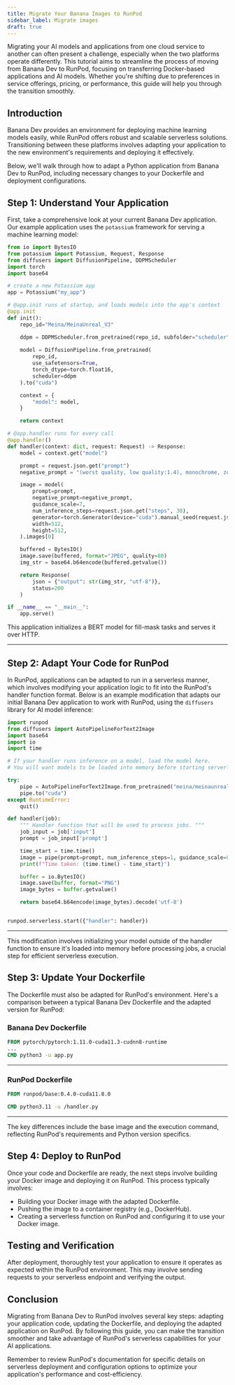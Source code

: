```yaml
---
title: Migrate Your Banana Images to RunPod
sidebar_label: Migrate images
draft: true
---
```


Migrating your AI models and applications from one cloud service to another can often present a challenge, especially when the two platforms operate differently. This tutorial aims to streamline the process of moving from Banana Dev to RunPod, focusing on transferring Docker-based applications and AI models. Whether you're shifting due to preferences in service offerings, pricing, or performance, this guide will help you through the transition smoothly.

## Introduction

Banana Dev provides an environment for deploying machine learning models easily, while RunPod offers robust and scalable serverless solutions. Transitioning between these platforms involves adapting your application to the new environment's requirements and deploying it effectively.

Below, we'll walk through how to adapt a Python application from Banana Dev to RunPod, including necessary changes to your Dockerfile and deployment configurations.

## Step 1: Understand Your Application

First, take a comprehensive look at your current Banana Dev application. Our example application uses the `potassium` framework for serving a machine learning model:



```python
from io import BytesIO
from potassium import Potassium, Request, Response
from diffusers import DiffusionPipeline, DDPMScheduler
import torch
import base64

# create a new Potassium app
app = Potassium("my_app")

# @app.init runs at startup, and loads models into the app's context
@app.init
def init():
    repo_id="Meina/MeinaUnreal_V3"

    ddpm = DDPMScheduler.from_pretrained(repo_id, subfolder="scheduler")
    
    model = DiffusionPipeline.from_pretrained(
        repo_id, 
        use_safetensors=True,
        torch_dtype=torch.float16,
        scheduler=ddpm
    ).to("cuda")

    context = {
        "model": model,
    }

    return context

# @app.handler runs for every call
@app.handler()
def handler(context: dict, request: Request) -> Response:
    model = context.get("model")

    prompt = request.json.get("prompt")
    negative_prompt = "(worst quality, low quality:1.4), monochrome, zombie, (interlocked fingers), cleavage, nudity, naked, nude"

    image = model(
        prompt=prompt,
        negative_prompt=negative_prompt,
        guidance_scale=7,
        num_inference_steps=request.json.get("steps", 30),
        generator=torch.Generator(device="cuda").manual_seed(request.json.get("seed")) if request.json.get("seed") else None,
        width=512,
        height=512,
    ).images[0]

    buffered = BytesIO()
    image.save(buffered, format="JPEG", quality=80)
    img_str = base64.b64encode(buffered.getvalue())

    return Response(
        json = {"output": str(img_str, "utf-8")}, 
        status=200
    )

if __name__ == "__main__":
    app.serve()
```

This application initializes a BERT model for fill-mask tasks and serves it over HTTP.

---

## Step 2: Adapt Your Code for RunPod

In RunPod, applications can be adapted to run in a serverless manner, which involves modifying your application logic to fit into the RunPod's handler function format. Below is an example modification that adapts our initial Banana Dev application to work with RunPod, using the `diffusers` library for AI model inference:

```python
import runpod
from diffusers import AutoPipelineForText2Image
import base64
import io
import time

# If your handler runs inference on a model, load the model here.
# You will want models to be loaded into memory before starting serverless.

try:
    pipe = AutoPipelineForText2Image.from_pretrained("meina/meinaunreal_v3")
    pipe.to("cuda")
except RuntimeError:
    quit()

def handler(job):
    """ Handler function that will be used to process jobs. """
    job_input = job['input']
    prompt = job_input['prompt']

    time_start = time.time()
    image = pipe(prompt=prompt, num_inference_steps=1, guidance_scale=0.0).images[0]
    print(f"Time taken: {time.time() - time_start}")

    buffer = io.BytesIO()
    image.save(buffer, format="PNG")
    image_bytes = buffer.getvalue()

    return base64.b64encode(image_bytes).decode('utf-8')


runpod.serverless.start({"handler": handler})
```

---
This modification involves initializing your model outside of the handler function to ensure it's loaded into memory before processing jobs, a crucial step for efficient serverless execution.

## Step 3: Update Your Dockerfile

The Dockerfile must also be adapted for RunPod's environment. Here's a comparison between a typical Banana Dev Dockerfile and the adapted version for RunPod:

### Banana Dev Dockerfile

```dockerfile
FROM pytorch/pytorch:1.11.0-cuda11.3-cudnn8-runtime
...
CMD python3 -u app.py
```

---
### RunPod Dockerfile

```dockerfile
FROM runpod/base:0.4.0-cuda11.8.0

CMD python3.11 -u /handler.py
```

---

The key differences include the base image and the execution command, reflecting RunPod's requirements and Python version specifics.

## Step 4: Deploy to RunPod

Once your code and Dockerfile are ready, the next steps involve building your Docker image and deploying it on RunPod. This process typically involves:

- Building your Docker image with the adapted Dockerfile.
- Pushing the image to a container registry (e.g., DockerHub).
- Creating a serverless function on RunPod and configuring it to use your Docker image.

## Testing and Verification

After deployment, thoroughly test your application to ensure it operates as expected within the RunPod environment. This may involve sending requests to your serverless endpoint and verifying the output.

## Conclusion

Migrating from Banana Dev to RunPod involves several key steps: adapting your application code, updating the Dockerfile, and deploying the adapted application on RunPod. By following this guide, you can make the transition smoother and take advantage of RunPod's serverless capabilities for your AI applications.

Remember to review RunPod's documentation for specific details on serverless deployment and configuration options to optimize your application's performance and cost-efficiency.